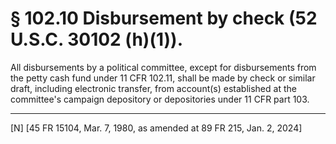 # § 102.10   Disbursement by check (52 U.S.C. 30102 (h)(1)).

All disbursements by a political committee, except for disbursements from the petty cash fund under 11 CFR 102.11, shall be made by check or similar draft, including electronic transfer, from account(s) established at the committee's campaign depository or depositories under 11 CFR part 103.



---

[N] [45 FR 15104, Mar. 7, 1980, as amended at 89 FR 215, Jan. 2, 2024]




